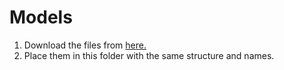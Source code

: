 # Models

1. Download the files from [here.]()
2. Place them in this folder with the same structure and names.